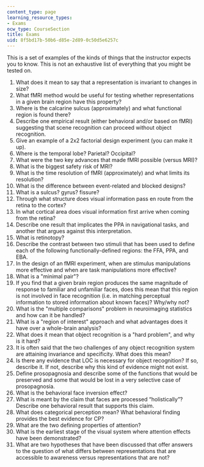 ```yaml
---
content_type: page
learning_resource_types:
- Exams
ocw_type: CourseSection
title: Exams
uid: 8f5bd17b-50b6-d85e-2d89-0c50d5e6257c
---
```


This is a set of examples of the kinds of things that the instructor expects you to know. This is not an exhaustive list of everything that you might be tested on.

1.  What does it mean to say that a representation is invariant to changes in size?
2.  What fMRI method would be useful for testing whether representations in a given brain region have this property?
3.  Where is the calcarine sulcus (approximately) and what functional region is found there?
4.  Describe one empirical result (either behavioral and/or based on fMRI) suggesting that scene recognition can proceed without object recognition.
5.  Give an example of a 2x2 factorial design experiment (you can make it up).
6.  Where is the temporal lobe? Parietal? Occipital?
7.  What were the two key advances that made fMRI possible (versus MRI)?
8.  What is the biggest safety risk of MRI?
9.  What is the time resolution of fMRI (approximately) and what limits its resolution?
10.  What is the difference between event-related and blocked designs?
11.  What is a sulcus? gyrus? fissure?
12.  Through what structure does visual information pass en route from the retina to the cortex?
13.  In what cortical area does visual information first arrive when coming from the retina?
14.  Describe one result that implicates the PPA in navigational tasks, and another that argues against this interpretation.
15.  What is retinotopy?
16.  Describe the contrast between two stimuli that has been used to define each of the following functionally-defined regions: the FFA, PPA, and EBA.
17.  In the design of an fMRI experiment, when are stimulus manipulations more effective and when are task manipulations more effective?
18.  What is a "minimal pair"?
19.  If you find that a given brain region produces the same magnitude of response to familiar and unfamiliar faces, does this mean that this region is not involved in face recognition (i.e. in matching perceptual information to stored information about known faces)? Why/why not?
20.  What is the "multiple comparisons" problem in neuroimaging statistics and how can it be handled?
21.  What is a "region of interest" approach and what advantages does it have over a whole-brain analysis?
22.  What does it mean that object recognition is a "hard problem", and why is it hard?
23.  It is often said that the two challenges of any object recognition system are attaining invariance and specificity. What does this mean?
24.  Is there any evidence that LOC is necessary for object recognition? If so, describe it. If not, describe why this kind of evidence might not exist.
25.  Define prosopagnosia and describe some of the functions that would be preserved and some that would be lost in a very selective case of prosopagnosia.
26.  What is the behavioral face inversion effect?
27.  What is meant by the claim that faces are processed “holistically”? Describe one behavioral result that supports this claim.
28.  What does categorical perception mean? What behavioral finding provides the best evidence for CP?
29.  What are the two defining properties of attention?
30.  What is the earliest stage of the visual system where attention effects have been demonstrated?
31.  What are two hypotheses that have been discussed that offer answers to the question of what differs between representations that are accessible to awareness versus representations that are not?